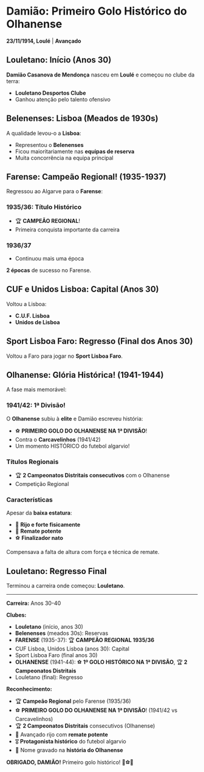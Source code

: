 # Damião: Primeiro Golo Histórico do Olhanense

**23/11/1914, Loulé** | **Avançado**

## Louletano: Início (Anos 30)

**Damião Casanova de Mendonça** nasceu em **Loulé** e começou no clube da terra:
- **Louletano Desportos Clube**
- Ganhou atenção pelo talento ofensivo

## Belenenses: Lisboa (Meados de 1930s)

A qualidade levou-o a **Lisboa**:
- Representou o **Belenenses**
- Ficou maioritariamente nas **equipas de reserva**
- Muita concorrência na equipa principal

## Farense: Campeão Regional! (1935-1937)

Regressou ao Algarve para o **Farense**:

### 1935/36: Título Histórico
- 🏆 **CAMPEÃO REGIONAL**!
- Primeira conquista importante da carreira

### 1936/37
- Continuou mais uma época

**2 épocas** de sucesso no Farense.

## CUF e Unidos Lisboa: Capital (Anos 30)

Voltou a Lisboa:
- **C.U.F. Lisboa**
- **Unidos de Lisboa**

## Sport Lisboa Faro: Regresso (Final dos Anos 30)

Voltou a Faro para jogar no **Sport Lisboa Faro**.

## Olhanense: Glória Histórica! (1941-1944)

A fase mais memorável:

### 1941/42: 1ª Divisão!

O **Olhanense** subiu à **elite** e Damião escreveu história:
- ⚽ **PRIMEIRO GOLO DO OLHANENSE NA 1ª DIVISÃO**!
- Contra o **Carcavelinhos** (1941/42)
- Um momento HISTÓRICO do futebol algarvio!

### Títulos Regionais
- 🏆 **2 Campeonatos Distritais consecutivos** com o Olhanense
- Competição Regional

### Características

Apesar da **baixa estatura**:
- 💪 **Rijo e forte fisicamente**
- 🎯 **Remate potente**
- ⚽ **Finalizador nato**

Compensava a falta de altura com força e técnica de remate.

## Louletano: Regresso Final

Terminou a carreira onde começou: **Louletano**.

---

**Carreira:** Anos 30-40

**Clubes:**
- **Louletano** (início, anos 30)
- **Belenenses** (meados 30s): Reservas
- **FARENSE** (1935-37): 🏆 **CAMPEÃO REGIONAL 1935/36**
- CUF Lisboa, Unidos Lisboa (anos 30): Capital
- Sport Lisboa Faro (final anos 30)
- **OLHANENSE** (1941-44): ⚽ **1º GOLO HISTÓRICO NA 1ª DIVISÃO**, 🏆 **2 Campeonatos Distritais**
- Louletano (final): Regresso

**Reconhecimento:**
- 🏆 **Campeão Regional** pelo Farense (1935/36)
- ⚽ **PRIMEIRO GOLO DO OLHANENSE NA 1ª DIVISÃO**! (1941/42 vs Carcavelinhos)
- 🏆 **2 Campeonatos Distritais** consecutivos (Olhanense)
- 💪 Avançado rijo com **remate potente**
- 🎖️ **Protagonista histórico** do futebol algarvio
- 📜 Nome gravado na **história do Olhanense**

**OBRIGADO, DAMIÃO!** Primeiro golo histórico! 🦁⚽📜
